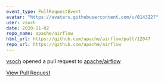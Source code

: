 ```yaml
---
event_type: PullRequestEvent
avatar: "https://avatars.githubusercontent.com/u/814322?"
user: vsoch
date: 2020-11-02
repo_name: apache/airflow
html_url: https://github.com/apache/airflow/pull/12047
repo_url: https://github.com/apache/airflow
---
```


<a href='https://github.com/vsoch' target='_blank'>vsoch</a> opened a pull request to <a href='https://github.com/apache/airflow' target='_blank'>apache/airflow</a>

<a href='https://github.com/apache/airflow/pull/12047' target='_blank'>View Pull Request</a>